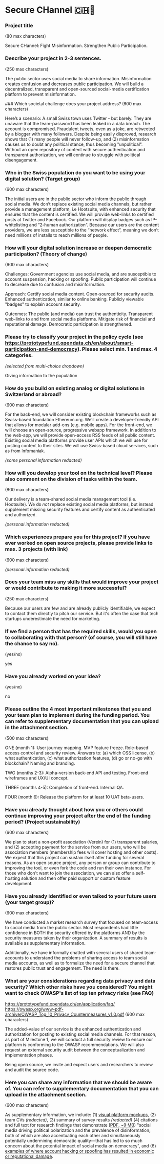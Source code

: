 # Secure CHannel 🇨🇭🔏

### Project title
(80 max characters)

Secure CHannel: Fight Misinformation. Strengthen Public Participation.

### Describe your project in 2-3 sentences.
(250 max characters)

The public sector uses social media to share information. Misinformation creates confusion and decreases public participation. We will build a decentralized, transparent and open-sourced social-media certification platform to prevent misinformation.

### Which societal challenge does your project address?
(600 max characters)

Here’s a scenario: A small Swiss town uses Twitter - but barely. They are unaware that the team-password has been leaked in a data breach. The account is compromised. Fraudulent tweets, even as a joke, are retweeted by a blogger with many followers. Despite being easily disproved, research shows that (1) many people will never follow-up, and (2) misinformation causes us to doubt any political stance, thus becoming "unpolitical". Without an open repository of content with secure authentication and transparent authorization, we will continue to struggle with political disengagement.

### Who in the Swiss population do you want to be using your digital solution? (Target group)
(600 max characters)

The initial users are in the public sector who inform the public through social media. We don’t replace existing social media channels, but rather provide a management platform, i.e Hootsuite, with enhanced security that ensures that the content is certified. We will provide web-links to certified posts at Twitter and Facebook. Our platform will display badges such as IP-whitelisting and “2-human authorization”. Because our users are the content providers, we are less susceptible to the “network effect”, meaning we don’t need millions of installs to reach millions of people.

### How will your digital solution increase or deepen democratic participation? (Theory of change)
(600 max characters)

Challenges: Government agencies use social media, and are susceptible to account suspension, hacking or spoofing. Public participation will continue to decrease due to confusion and misinformation.

Approach: Certify social media content. Open-sourced for security audits. Enhanced authentication, similar to online banking. Publicly viewable "badges" to explain account security.

Outcomes: The public (and media) can trust the authenticity. Transparent web-links to and from social media platforms. Mitigate risk of financial and reputational damage. Democratic participation is strengthened.

### Please try to classify your project in the policy cycle (see https://prototypefund.opendata.ch/en/about/smart-participation-and-democracy). Please select min. 1 and max. 4 categories.

*(selected from multi-choice dropdown)*

Giving information to the population

### How do you build on existing analog or digital solutions in Switzerland or abroad?
(600 max characters)

For the back-end, we will consider existing blockchain frameworks such as Swiss-based foundation Ethereum.org. We’ll create a developer-friendly API that allows for modular add-ons (e.g. mobile apps). For the front-end, we will choose an open-source, progressive webapp framework. In addition to the web-app, we will provide open-access RSS feeds of all public content. Existing social media platforms provide user APIs which we will use for posting content to their sites. We will use Swiss-based cloud services, such as from Infomaniak.

*(some personal information redacted)*


### How will you develop your tool on the technical level? Please also comment on the division of tasks within the team.
(800 max characters)

Our delivery is a team-shared social media management tool (i.e. Hootsuite). We do *not* replace existing social media platforms, but instead supplement missing security features and certify content as authenticated and authorized.

*(personal information redacted)*

### Which experiences prepare you for this project? If you have ever worked on open source projects, please provide links to max. 3 projects (with link)
(600 max characters)

*(personal information redacted)*

### Does your team miss any skills that would improve your project or would contribute to making it more successful?
(250 max characters)

Because our users are few and are already publicly identifiable, we expect to contact them directly to pitch our service. But it's often the case that tech startups underestimate the need for marketing.

### If we find a person that has the required skills, would you open to collaborating with that person? (of course, you will still have the chance to say no).
(yes/no)

yes

### Have you already worked on your idea?
(yes/no)

no

### Please outline the 4 most important milestones that you and your team plan to implement during the funding period. You can refer to supplementary documentation that you can upload in the attachment section.
(500 max characters)

ONE (month 1): User journey mapping. MVP feature freeze. Role-based access control and security review. Answers to: (a) which OSS license, (b) what authentication, (c) what authorization features, (d) go or no-go with blockchain? Naming and branding.

TWO (months 2-3): Alpha-version back-end API and testing. Front-end wireframes and UX/UI concept.

THREE (months 4-5): Completion of front-end. Internal QA.

FOUR (month 6): Release the platform for at least 10 UAT beta-users.

### Have you already thought about how you or others could continue improving your project after the end of the funding period? (Project sustainability)
(600 max characters)

We plan to start a non-profit association (Verein) for (1) transparent salaries, and (2) accepting payment for the service from our users, who will be association members (membership fees will cover hosting and other costs). We expect that this project can sustain itself after funding for several reasons. As an open source project, any person or group can contribute to improving the tool, or even fork the code and run their own instance. For those who don't want to join the association, we can also offer a self-hosting solution and then offer paid support or custom feature development.

### Have you already identified or even talked to your future users (your target group)?
(600 max characters)

We have conducted a market research survey that focused on team-access to social media from the public sector. Most respondents had little confidence in BOTH the security offered by the platforms AND by the security measures taken by their organization. A summary of results is available as supplementary information.

Additionally, we have informally chatted with several users of shared team-accounts to understand the problems of sharing access to team social media accounts, as well as to formalize the need for a secure channel that restores public trust and engagement. The need is there.

### What are your considerations regarding data privacy and data security? Which other risks have you considered? You might want to check OWASP's list of top ten privacy risks (see FAQ)
https://prototypefund.opendata.ch/en/application/faq/
https://owasp.org/www-pdf-archive/OWASP_Top_10_Privacy_Countermeasures_v1.0.pdf
(600 max characters)

The added-value of our service is the enhanced authentication and authorization for posting to existing social media channels. For that reason, as part of Milestone 1, we will conduct a full security review to ensure our platform is conforming to the OWASP recommendations. We will also request an external security audit between the conceptualization and implementation phases.

Being open source, we invite and expect users and researchers to review and audit the source code.

### Here you can share any information that we should be aware of. You can refer to supplementary documentation that you can upload in the attachment section.
(600 max characters)

As supplementary information, we include:
(1) [visual platform mockups](https://github.com/philshem/secure-channel/blob/master/mockup.pdf),
(2) team CVs *(redacted)*,
(3) summary of survey results *(redacted)*
(4) citations and full text for research findings that demonstrate ([PDF, ~9 MB](https://github.com/philshem/secure-channel/blob/master/references_export.pdf)) "social media driving political polarization and the prevalence of disinformation, both of which are also accentuating each other and simultaneously potentially undermining democratic quality—that has led to so much concern about the potential impact of social media on democracy", and
(6) [examples of where account hacking or spoofing has resulted in economic or reputational damage](https://github.com/philshem/secure-channel/blob/master/social_media_risks.md).
